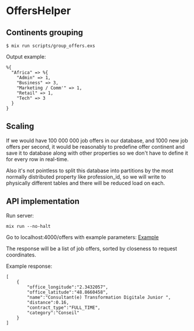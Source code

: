 # OffersHelper

## Continents grouping

```
$ mix run scripts/group_offers.exs
```
Output example:
```
%{
  "Africa" => %{
    "Admin" => 1,
    "Business" => 3,
    "Marketing / Comm'" => 1,
    "Retail" => 1,
    "Tech" => 3
  }
}
```

## Scaling
If we would have 100 000 000 job offers in our database, and 1000 new job offers per second, 
it would be reasonably to predefine offer continent and save it to database along with other properties 
so we don't have to define it for every row in real-time.

Also it's not pointless to split this database into partitions by the most normally distributed property like profession_id,
so we will write to physically different tables and there will be reduced load on each.

## API implementation
Run server:
```
mix run --no-halt
```
Go to localhost:4000/offers with example parameters: [Example](http://localhost:4000/offers?latitude=48.8659387&longitude=2.34532&radius=10)

The response will be a list of job offers, sorted by closeness to request coordinates.

Example response:
```
[
    {
        "office_longitude":"2.3432057",
        "office_latitude":"48.8660458",
        "name":"Consultant(e) Transformation Digitale Junior ",
        "distance":0.16,
        "contract_type":"FULL_TIME",
        "category":"Conseil"
    }
]
```